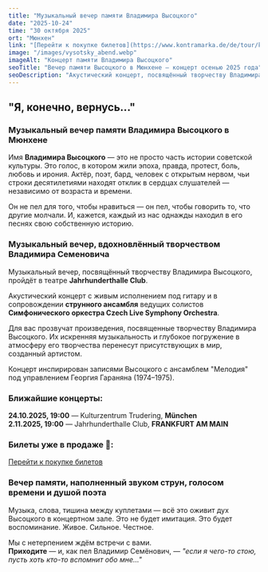 ```yaml
---
title: "Музыкальный вечер памяти Владимира Высоцкого"
date: "2025-10-24"
time: "30 октября 2025"
ort: "Мюнхен"
link: "[Перейти к покупке билетов](https://www.kontramarka.de/de/tour/koncert-pamyati-vladimira-vysockogo/?fbclid=IwY2xjawJ_AcNleHRuA2FlbQIxMAABHsk1iW9UeoGfUu2oX_o4jDtlL4OEs4RLytGo_o6_8N5gtC7LZqwxMXq8rA3k_aem_lqBaoFvmIuGU0ygblr4KOA)"
image: "/images/vysotsky_abend.webp"
imageAlt: "Концерт памяти Владимира Высоцкого"
seoTitle: "Вечер памяти Высоцкого в Мюнхене — концерт осенью 2025 года"
seoDescription: "Акустический концерт, посвящённый творчеству Владимира Высоцкого. Живое исполнение под гитару и струнный ансамбль в Мюнхене"
---
```


## "Я, конечно, вернусь..."

### Музыкальный вечер памяти Владимира Высоцкого в Мюнхене 

Имя **Владимира Высоцкого** — это не просто часть истории советской культуры. Это голос, в котором жили эпоха, правда, протест, боль, любовь и ирония. Актёр, поэт, бард, человек с открытым нервом, чьи строки десятилетиями находят отклик в сердцах слушателей — независимо от возраста и времени.

Он не пел для того, чтобы нравиться — он пел, чтобы говорить то, что другие молчали. И, кажется, каждый из нас однажды находил в его песнях свою собственную историю.

### Музыкальный вечер, вдохновлённый творчеством Владимира Семеновича

Музыкальный вечер, посвящённый творчеству Владимира Высоцкого, пройдёт в театре **Jahrhunderthalle Club**. 

Акустический концерт с живым исполнением под гитару и в сопровождении **струнного ансамбля** ведущих солистов **Симфонического оркестра Czech Live Symphony Orchestra**.

Для вас прозвучат произведения, посвященные творчеству Владимира Высоцкого. Их искренняя музыкальность и глубокое погружение в атмосферу его творчества перенесут присутствующих в мир, созданный артистом.

Концерт инспирирован записями Высоцкого с ансамблем "Мелодия" под управлением Георгия Гараняна (1974–1975).

### Ближайшие концерты:

**24.10.2025, 19:00** — Kulturzentrum Trudering, **München**  
**2.11.2025, 19:00** — Jahrhunderthalle Club, **FRANKFURT AM MAIN**

###  Билеты уже в продаже 🎫:
[Перейти к покупке билетов](https://www.kontramarka.de/de/tour/koncert-pamyati-vladimira-vysockogo/?fbclid=IwY2xjawJ_AcNleHRuA2FlbQIxMAABHsk1iW9UeoGfUu2oX_o4jDtlL4OEs4RLytGo_o6_8N5gtC7LZqwxMXq8rA3k_aem_lqBaoFvmIuGU0ygblr4KOA)


### Вечер памяти, наполненный звуком струн, голосом времени и душой поэта

Музыка, слова, тишина между куплетами — всё это оживит дух Высоцкого в концертном зале. Это не будет имитация. Это будет воспоминание. Живое. Сильное. Честное.

Мы с нетерпением ждём встречи с вами.  
**Приходите** — и, как пел Владимир Семёнович, — _"если я чего-то стою, пусть хоть кто-то вспомнит обо мне..."_
